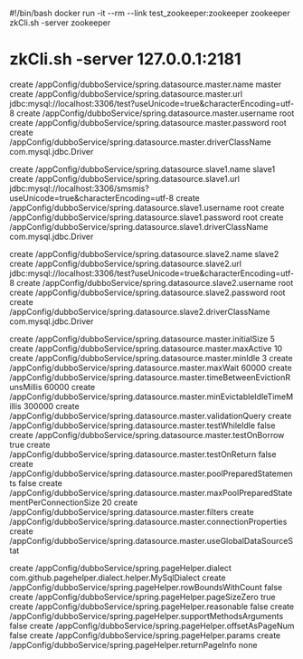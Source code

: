 #!/bin/bash
docker run -it --rm --link test_zookeeper:zookeeper zookeeper zkCli.sh -server zookeeper

# zkCli.sh -server 127.0.0.1:2181

create /appConfig/dubboService/spring.datasource.master.name master
create /appConfig/dubboService/spring.datasource.master.url jdbc:mysql://localhost:3306/test?useUnicode=true&characterEncoding=utf-8
create /appConfig/dubboService/spring.datasource.master.username root
create /appConfig/dubboService/spring.datasource.master.password root
create /appConfig/dubboService/spring.datasource.master.driverClassName com.mysql.jdbc.Driver

create /appConfig/dubboService/spring.datasource.slave1.name slave1
create /appConfig/dubboService/spring.datasource.slave1.url jdbc:mysql://localhost:3306/smsmis?useUnicode=true&characterEncoding=utf-8
create /appConfig/dubboService/spring.datasource.slave1.username root
create /appConfig/dubboService/spring.datasource.slave1.password root
create /appConfig/dubboService/spring.datasource.slave1.driverClassName com.mysql.jdbc.Driver

create /appConfig/dubboService/spring.datasource.slave2.name slave2
create /appConfig/dubboService/spring.datasource.slave2.url jdbc:mysql://localhost:3306/test?useUnicode=true&characterEncoding=utf-8
create /appConfig/dubboService/spring.datasource.slave2.username root
create /appConfig/dubboService/spring.datasource.slave2.password root
create /appConfig/dubboService/spring.datasource.slave2.driverClassName com.mysql.jdbc.Driver


create /appConfig/dubboService/spring.datasource.master.initialSize 5
create /appConfig/dubboService/spring.datasource.master.maxActive 10
create /appConfig/dubboService/spring.datasource.master.minIdle 3
create /appConfig/dubboService/spring.datasource.master.maxWait 60000
create /appConfig/dubboService/spring.datasource.master.timeBetweenEvictionRunsMillis 60000
create /appConfig/dubboService/spring.datasource.master.minEvictableIdleTimeMillis 300000
create /appConfig/dubboService/spring.datasource.master.validationQuery 
create /appConfig/dubboService/spring.datasource.master.testWhileIdle false
create /appConfig/dubboService/spring.datasource.master.testOnBorrow true
create /appConfig/dubboService/spring.datasource.master.testOnReturn false
create /appConfig/dubboService/spring.datasource.master.poolPreparedStatements false
create /appConfig/dubboService/spring.datasource.master.maxPoolPreparedStatementPerConnectionSize 20
create /appConfig/dubboService/spring.datasource.master.filters 
create /appConfig/dubboService/spring.datasource.master.connectionProperties 
create /appConfig/dubboService/spring.datasource.master.useGlobalDataSourceStat 

create /appConfig/dubboService/spring.pageHelper.dialect com.github.pagehelper.dialect.helper.MySqlDialect
create /appConfig/dubboService/spring.pageHelper.rowBoundsWithCount false
create /appConfig/dubboService/spring.pageHelper.pageSizeZero true
create /appConfig/dubboService/spring.pageHelper.reasonable false
create /appConfig/dubboService/spring.pageHelper.supportMethodsArguments false
create /appConfig/dubboService/spring.pageHelper.offsetAsPageNum false
create /appConfig/dubboService/spring.pageHelper.params 
create /appConfig/dubboService/spring.pageHelper.returnPageInfo none
